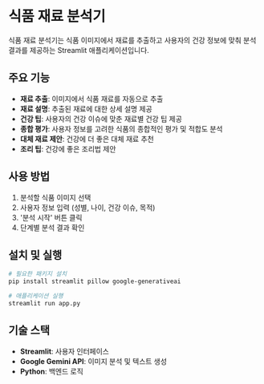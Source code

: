 # 식품 재료 분석기

식품 재료 분석기는 식품 이미지에서 재료를 추출하고 사용자의 건강 정보에 맞춰 분석 결과를 제공하는 Streamlit 애플리케이션입니다.

## 주요 기능

- **재료 추출**: 이미지에서 식품 재료를 자동으로 추출
- **재료 설명**: 추출된 재료에 대한 상세 설명 제공
- **건강 팁**: 사용자의 건강 이슈에 맞춘 재료별 건강 팁 제공
- **종합 평가**: 사용자 정보를 고려한 식품의 종합적인 평가 및 적합도 분석
- **대체 재료 제안**: 건강에 더 좋은 대체 재료 추천
- **조리 팁**: 건강에 좋은 조리법 제안

## 사용 방법

1. 분석할 식품 이미지 선택
2. 사용자 정보 입력 (성별, 나이, 건강 이슈, 목적)
3. '분석 시작' 버튼 클릭
4. 단계별 분석 결과 확인

## 설치 및 실행

```bash
# 필요한 패키지 설치
pip install streamlit pillow google-generativeai

# 애플리케이션 실행
streamlit run app.py
```

## 기술 스택

- **Streamlit**: 사용자 인터페이스
- **Google Gemini API**: 이미지 분석 및 텍스트 생성
- **Python**: 백엔드 로직

